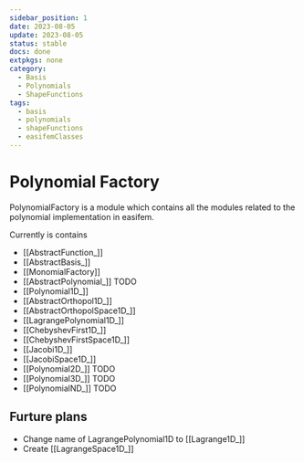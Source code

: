 ```yaml
---
sidebar_position: 1
date: 2023-08-05
update: 2023-08-05
status: stable
docs: done
extpkgs: none
category:
  - Basis
  - Polynomials
  - ShapeFunctions
tags:
  - basis
  - polynomials
  - shapeFunctions
  - easifemClasses
---
```


# Polynomial Factory

PolynomialFactory is a module which contains all the modules related to the polynomial implementation in easifem.

Currently is contains

- [[AbstractFunction_]]
- [[AbstractBasis_]]
- [[MonomialFactory]]
- [[AbstractPolynomial_]] TODO
- [[Polynomial1D_]]
- [[AbstractOrthopol1D_]]
- [[AbstractOrthopolSpace1D_]]
- [[LagrangePolynomial1D_]]
- [[ChebyshevFirst1D_]]
- [[ChebyshevFirstSpace1D_]]
- [[Jacobi1D_]]
- [[JacobiSpace1D_]]
- [[Polynomial2D_]] TODO
- [[Polynomial3D_]] TODO
- [[PolynomialND_]] TODO

## Furture plans

- Change name of LagrangePolynomial1D to [[Lagrange1D_]]
- Create [[LagrangeSpace1D_]]

